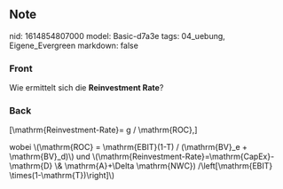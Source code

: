 ## Note
nid: 1614854807000
model: Basic-d7a3e
tags: 04_uebung, Eigene_Evergreen
markdown: false

### Front
Wie ermittelt sich die <b>Reinvestment Rate</b>?

### Back
\[\mathrm{Reinvestment-Rate}= g / \mathrm{ROC},\]
<div>
  wobei \(\mathrm{ROC} = \mathrm{EBIT}(1-T) / (\mathrm{BV}_e +
  \mathrm{BV}_d)\) und
  \(\mathrm{Reinvestment-Rate}=\mathrm{CapEx}-\mathrm{D} \&
  \mathrm{A}+\Delta \mathrm{NWC}) /\left[\mathrm{EBIT}
  \times(1-\mathrm{T})\right]\)
</div>
